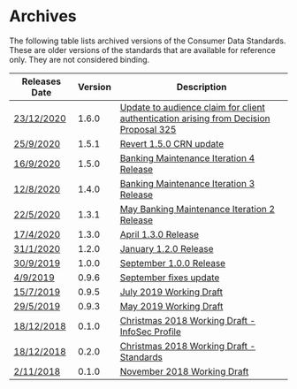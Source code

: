 # Archives

The following table lists archived versions of the Consumer Data Standards.  These are older versions of the standards that are available for reference only.  They are not considered binding.

|Releases Date|Version|Description|
|-------------|-------|-----------|
|<a href='./archive/standards-1.6.0/docs/'>23/12/2020</a>|1.6.0|<a href='./archive/standards-1.6.0/docs/'>Update to audience claim for client authentication arising from Decision Proposal 325</a>
|<a href='./archive/standards-1.5.1/docs/'>25/9/2020</a>|1.5.1|<a href='./archive/standards-1.5.1/docs/'>Revert 1.5.0 CRN update</a>
|<a href='./archive/standards-1.5.0/docs/'>16/9/2020</a>|1.5.0|<a href='./archive/standards-1.5.0/docs/'>Banking Maintenance Iteration 4 Release</a>
|<a href='./archive/standards-1.4.0/docs/'>12/8/2020</a>|1.4.0|<a href='./archive/standards-1.4.0/docs/'>Banking Maintenance Iteration 3 Release</a>
|<a href='./archive/standards-1.3.1/docs/'>22/5/2020</a>|1.3.1|<a href='./archive/standards-1.3.1/docs/'>May Banking Maintenance Iteration 2 Release</a>|
|<a href='./archive/standards-1.3.0/docs/'>17/4/2020</a>|1.3.0|<a href='./archive/standards-1.3.0/docs/'>April 1.3.0 Release</a>|
|<a href='./archive/standards-1.2.0/docs/'>31/1/2020</a>|1.2.0|<a href='./archive/standards-1.2.0/docs/'>January 1.2.0 Release</a>|
|<a href='./archive/standards-1.0.0/docs/'>30/9/2019</a>|1.0.0|<a href='./archive/standards-1.0.0/docs/'>September 1.0.0 Release</a>|
|<a href='./archive/standards-0.9.6/docs/'>4/9/2019</a>|0.9.6|<a href='./archive/standards-0.9.6/docs/'>September fixes update</a>|
|<a href='./archive/standards-0.9.5/docs/'>15/7/2019</a>|0.9.5|<a href='./archive/standards-0.9.5/docs/'>July 2019 Working Draft</a>|
|<a href='./archive/standards-0.9.3/docs/'>29/5/2019</a>|0.9.3|<a href='./archive/standards-0.9.3/docs/'>May 2019 Working Draft</a>|
|<a href='./archive/infosec-0.1/docs/'>18/12/2018</a>|0.1.0|<a href='./archive/infosec-0.1/docs/'>Christmas 2018 Working Draft - InfoSec Profile</a>|
|<a href='./archive/standards-0.20/docs/'>18/12/2018</a>|0.2.0|<a href='./archive/standards-0.20/docs/'>Christmas 2018 Working Draft - Standards</a>|
|<a href='./archive/standards-0.1/docs/'>2/11/2018</a>|0.1.0|<a href='./archive/standards-0.1/docs/'>November 2018 Working Draft</a>|
